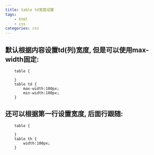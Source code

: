 ```yaml
---
title: table td宽度设置
tags: 
    - html
    - css
categories: css
---
```


## 默认根据内容设置td(列)宽度, 但是可以使用max-width固定:
<!-- more -->
```sheetstyle
    table {
        
    }
    table td {
        max-width:100px;
        min-width:100px;
    }
```

## 还可以根据第一行设置宽度, 后面行跟随:
```sheetstyle
    table {

    }
    table th {
        width:100px;
    }
```